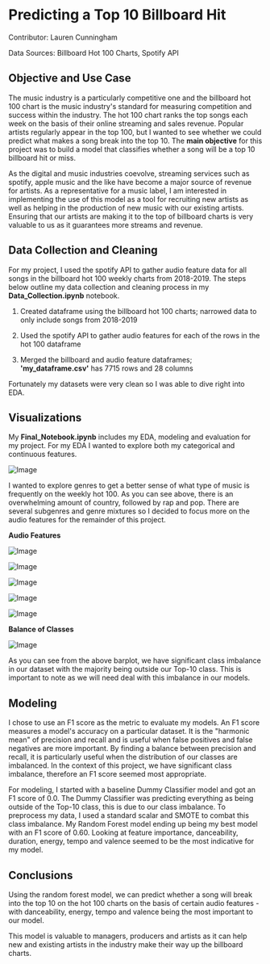 # Predicting a Top 10 Billboard Hit

Contributor: Lauren Cunningham

Data Sources: Billboard Hot 100 Charts, Spotify API

## Objective and Use Case

The music industry is a particularly competitive one and the billboard hot 100 chart is the music industry's standard for measuring competition and success within the industry. The hot 100 chart ranks the top songs each week on the basis of their online streaming and sales revenue. Popular artists regularly appear in the top 100, but I wanted to see whether we could predict what makes a song break into the top 10. The **main objective** for this project was to build a model that classifies whether a song will be a top 10 billboard hit or miss.


As the digital and music industries coevolve, streaming services such as spotify, apple music and the like have become a major source of revenue for artists. As a representative for a music label, I am interested in implementing the use of this model as a tool for recruiting new artists as well as helping in the production of new music with our existing artists. Ensuring that our artists are making it to the top of billboard charts is very valuable to us as it guarantees more streams and revenue. 


## Data Collection and Cleaning 

For my project, I used the spotify API to gather audio feature data for all songs in the billboard hot 100 weekly charts from 2018-2019. The steps below outline my data collection and cleaning process in my **Data_Collection.ipynb** notebook.  

1. Created dataframe using the billboard hot 100 charts; narrowed data to only include songs from 2018-2019

2. Used the spotify API to gather audio features for each of the rows in the hot 100 dataframe

3. Merged the billboard and audio feature dataframes; **'my_dataframe.csv'** has 7715 rows and 28 columns 

Fortunately my datasets were very clean so I was able to dive right into EDA.


## Visualizations

My **Final_Notebook.ipynb** includes my EDA, modeling and evaluation for my project. For my EDA I wanted to explore both my categorical and continuous features. 

![Image]('/genres.png')

I wanted to explore genres to get a better sense of what type of music is frequently on the weekly hot 100. As you can see above, there is an overwhelming amount of country, followed by rap and pop. There are several subgenres and genre mixtures so I decided to focus more on the audio features for the remainder of this project.

**Audio Features**

![Image](/audio_features.png)

![Image](/danceability.png)

![Image](/liveness.png)

![Image](/energy.png)

![Image](/tempo.png)

**Balance of Classes**

![Image](/class_imbalance.png)

As you can see from the above barplot, we have significant class imbalance in our dataset with the majority being outside our Top-10 class. This is important to note as we will need deal with this imbalance in our models.

## Modeling 

I chose to use an F1 score as the metric to evaluate my models. An F1 score measures a model's accuracy on a particular dataset. It is the "harmonic mean" of precision and recall and is useful when false positives and false negatives are more important. By finding a balance between precision and recall, it is particularly useful when the distribution of our classes are imbalanced. In the context of this project, we have significant class imbalance, therefore an F1 score seemed most appropriate. 

For modeling, I started with a baseline Dummy Classifier model and got an F1 score of 0.0. The Dummy Classifier was predicting everything as being outside of the Top-10 class, this is due to our class imbalance. To preprocess my data, I used a standard scalar and SMOTE to combat this class imbalance. My Random Forest model ending up being my best model with an F1 score of 0.60. Looking at feature importance, danceability, duration, energy, tempo and valence seemed to be the most indicative for my model. 

## Conclusions 

Using the random forest model, we can predict whether a song will break into the top 10 on the hot 100 charts on the basis of certain audio features - with danceability, energy, tempo and valence being the most important to our model. 

This model is valuable to managers, producers and artists as it can help new and existing artists in the industry make their way up the billboard charts. 

